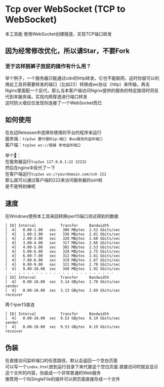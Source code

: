 # Tcp over WebSocket (TCP to WebSocket)
本工具能 使用WebSocket创建隧道，实现TCP端口转发  
## 因为经常修改优化，所以请Star，不要Fork  
### 至于这样脱裤子放屁的操作有什么用？  
举个例子，一个服务器只能通过cdn的http转发，它也不能联网，这时你就可以利用此工具将需要转发的端口（比如22）转换成ws协议（http）来传输，再去Nginx里面配一个反代，那么当本客户端访问Nginx提供的服务的特定路径时将反代到本服务端，实现内网穿透进行端口转发  
这时防火墙仅仅发现你连接了一个WebSocket而已

## 如何使用
在右边Releases中选择你使用的平台的程序来运行  
服务端：`tcp2ws 要代理的ip:端口 本ws服务的监听端口`  
客户端：`tcp2ws ws://链接 本地监听端口`  

举个🌰：  
在服务器运行`tcp2ws 127.0.0.1:22 22222`  
然后在nginx中反代了一下  
在客户端运行`tcp2ws ws://yourdomain.com/ssh 222`  
那么就可以通过客户端的222来访问服务器的ssh啦  
是不是特别棒呢  

## 速度
在Windows使用本工具来回转换iperf3端口测试得到的数据
```
[ ID] Interval           Transfer     Bandwidth
[  4]   0.00-1.00   sec   300 MBytes  2.52 Gbits/sec
[  4]   1.00-2.00   sec   336 MBytes  2.81 Gbits/sec
[  4]   2.00-3.00   sec   320 MBytes  2.68 Gbits/sec
[  4]   3.00-4.00   sec   317 MBytes  2.66 Gbits/sec
[  4]   4.00-5.00   sec   302 MBytes  2.53 Gbits/sec
[  4]   5.00-6.00   sec   328 MBytes  2.75 Gbits/sec
[  4]   6.00-7.00   sec   312 MBytes  2.61 Gbits/sec
[  4]   7.00-8.00   sec   319 MBytes  2.67 Gbits/sec
[  4]   8.00-9.00   sec   322 MBytes  2.70 Gbits/sec
[  4]   9.00-10.00  sec   348 MBytes  2.92 Gbits/sec
- - - - - - - - - - - - - - - - - - - - - - - - -
[ ID] Interval           Transfer     Bandwidth
[  4]   0.00-10.00  sec  3.14 GBytes  2.70 Gbits/sec                  sender
[  4]   0.00-10.00  sec  3.13 GBytes  2.69 Gbits/sec                  receiver
```
两个iperf3直连
```
[ ID] Interval           Transfer     Bandwidth
[  4]   0.00-10.00  sec  9.53 GBytes  8.19 Gbits/sec                  sender
[  4]   0.00-10.00  sec  9.53 GBytes  8.19 Gbits/sec                  receiver
```

## 伪装
在直接访问监听端口的任意路径，默认会返回一个空白页面  
可以写一个`index.html`放到运行目录下来代替这个空白页面
直接访问时就会显示这个文件的内容，伪装成一个非常普通的Web服务  
推荐用一个叫SingleFile的插件可以把页面直接存成一个文件